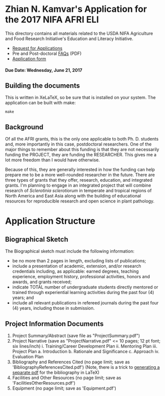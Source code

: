 Zhian N. Kamvar's Application for the 2017 NIFA AFRI ELI
========================================================

This directory contains all materials related to the USDA NIFA Agriculture and
Food Research Initiative's Education and Literacy Initiative.

 - [Request for Applications]
 - Pre and Post-doctoral [FAQs] (PDF)
 - [Application form]


#### Due Date: Wednesday, June 21, 2017

Building the documents
----------------------

This is written in XeLaTeX, so be sure that is installed on your system. The
application can be built with make:

```
make
```

Background
----------

Of all the AFRI grants, this is the only one applicable to both Ph. D. students
and, more importantly in this case, postdoctoral researchers. One of the major
things to remember about this funding is that they are not necessarily funding
the PROJECT, they are funding the RESEARCHER. This gives me a lot more freedom
than I would have otherwise.

Because of this, they are generally interested in how the funding can help
prepare me to be a more well-rounded researcher in the future. There are three
types of grants that they offer, research, education, and integrated grants. I'm
planning to engage in an integrated project that will combine research of
*Sclerotinia sclerotiorum* in temperate and tropical regions of North America
and East Asia along with the building of educational resources for reproducible
research and open science in plant pathology.

[Request for Applications]: https://nifa.usda.gov/funding-opportunity/agriculture-and-food-research-initiative-food-agriculture-natural-resources
[FAQs]: https://nifa.usda.gov/sites/default/files/Predoctoral%20and%20Postdoctral%20Fellowship%20FAQs_0.pdf
[Application form]: https://www.grants.gov/web/grants/view-opportunity.html?oppId=293349

Application Structure
=====================

Biographical Sketch
-------------------

The Biographical sketch must include the following information:

* be no more than 2 pages in length, excluding lists of publications;
* include a presentation of academic, extension, and/or research credentials
  including, as applicable: earned degrees, teaching experience, employment
  history, professional activities, honors and awards, and grants received;
* indicate TOTAL number of undergraduate students directly mentored or trained
  through experiential learning activities during the past four (4) years; and
* include all relevant publications in refereed journals during the past four
  (4) years, including those in submission.

Project Information Documents
-----------------------------

1. Project Summary/Abstract (save file as "ProjectSummary.pdf")
2. Project Narrative (save as "ProjectNarrative.pdf" <= 10 pages; 12 pt font;
   six lines/inch)
    i. Training/Career Development Plan ii. Mentoring Plan iii. Project Plan
        a. Introduction
        b. Rationale and Significance
        c. Approach iv. Evaluation Plan
3. Bibliography and References Cited (no page limit; save as
   'BibliographyReferencesCited.pdf') (Note, there is a trick to [generating a
   separate pdf] for the bibliography in LaTeX)
4. Facilities and Other Resources (no page limit; save as
   'FacilitiesOtherResources.pdf')
5. Equipment (no page limit; save as 'Equipment.pdf')

[generating a separate pdf]: https://tex.stackexchange.com/a/224803/77699